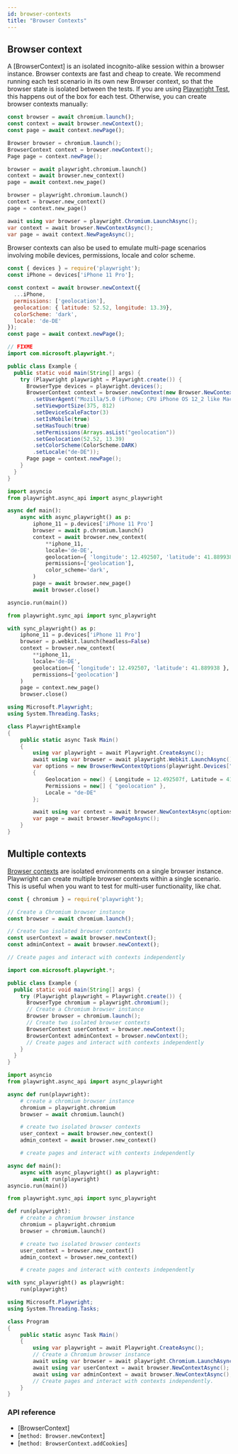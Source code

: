 ```yaml
---
id: browser-contexts
title: "Browser Contexts"
---
```


## Browser context

A [BrowserContext] is an isolated incognito-alike session within a browser instance. Browser contexts are fast and cheap to create. We recommend running each test scenario in its own new Browser context, so that the browser state is isolated between the tests. If you are using [Playwright Test](./intro.md), this happens out of the box for each test. Otherwise, you can create browser contexts manually:

```js
const browser = await chromium.launch();
const context = await browser.newContext();
const page = await context.newPage();
```

```java
Browser browser = chromium.launch();
BrowserContext context = browser.newContext();
Page page = context.newPage();
```

```python async
browser = await playwright.chromium.launch()
context = await browser.new_context()
page = await context.new_page()
```

```python sync
browser = playwright.chromium.launch()
context = browser.new_context()
page = context.new_page()
```

```csharp
await using var browser = playwright.Chromium.LaunchAsync();
var context = await browser.NewContextAsync();
var page = await context.NewPageAsync();
```

Browser contexts can also be used to emulate multi-page scenarios involving
mobile devices, permissions, locale and color scheme.

```js
const { devices } = require('playwright');
const iPhone = devices['iPhone 11 Pro'];

const context = await browser.newContext({
  ...iPhone,
  permissions: ['geolocation'],
  geolocation: { latitude: 52.52, longitude: 13.39},
  colorScheme: 'dark',
  locale: 'de-DE'
});
const page = await context.newPage();
```

```java
// FIXME
import com.microsoft.playwright.*;

public class Example {
  public static void main(String[] args) {
    try (Playwright playwright = Playwright.create()) {
      BrowserType devices = playwright.devices();
      BrowserContext context = browser.newContext(new Browser.NewContextOptions()
        .setUserAgent("Mozilla/5.0 (iPhone; CPU iPhone OS 12_2 like Mac OS X) AppleWebKit/605.1.15 (KHTML, like Gecko) Version/13.0 Mobile/15E148 Safari/604.1")
        .setViewportSize(375, 812)
        .setDeviceScaleFactor(3)
        .setIsMobile(true)
        .setHasTouch(true)
        .setPermissions(Arrays.asList("geolocation"))
        .setGeolocation(52.52, 13.39)
        .setColorScheme(ColorScheme.DARK)
        .setLocale("de-DE"));
      Page page = context.newPage();
    }
  }
}
```

```python async
import asyncio
from playwright.async_api import async_playwright

async def main():
    async with async_playwright() as p:
        iphone_11 = p.devices['iPhone 11 Pro']
        browser = await p.chromium.launch()
        context = await browser.new_context(
            **iphone_11,
            locale='de-DE',
            geolocation={ 'longitude': 12.492507, 'latitude': 41.889938 },
            permissions=['geolocation'],
            color_scheme='dark',
        )
        page = await browser.new_page()
        await browser.close()

asyncio.run(main())
```

```python sync
from playwright.sync_api import sync_playwright

with sync_playwright() as p:
    iphone_11 = p.devices['iPhone 11 Pro']
    browser = p.webkit.launch(headless=False)
    context = browser.new_context(
        **iphone_11,
        locale='de-DE',
        geolocation={ 'longitude': 12.492507, 'latitude': 41.889938 },
        permissions=['geolocation']
    )
    page = context.new_page()
    browser.close()
```

```csharp
using Microsoft.Playwright;
using System.Threading.Tasks;

class PlaywrightExample
{
    public static async Task Main()
    {
        using var playwright = await Playwright.CreateAsync();
        await using var browser = await playwright.Webkit.LaunchAsync();
        var options = new BrowserNewContextOptions(playwright.Devices["iPhone 11 Pro"])
        {
            Geolocation = new() { Longitude = 12.492507f, Latitude = 41.889938f },
            Permissions = new[] { "geolocation" },
            Locale = "de-DE"
        };

        await using var context = await browser.NewContextAsync(options);
        var page = await browser.NewPageAsync();
    }
}
```

## Multiple contexts

[Browser contexts](./browser-contexts.md) are isolated environments on a single browser instance.
Playwright can create multiple browser contexts within a single scenario. This is useful when you want to test for
multi-user functionality, like chat.

```js
const { chromium } = require('playwright');

// Create a Chromium browser instance
const browser = await chromium.launch();

// Create two isolated browser contexts
const userContext = await browser.newContext();
const adminContext = await browser.newContext();

// Create pages and interact with contexts independently
```

```java
import com.microsoft.playwright.*;

public class Example {
  public static void main(String[] args) {
    try (Playwright playwright = Playwright.create()) {
      BrowserType chromium = playwright.chromium();
      // Create a Chromium browser instance
      Browser browser = chromium.launch();
      // Create two isolated browser contexts
      BrowserContext userContext = browser.newContext();
      BrowserContext adminContext = browser.newContext();
      // Create pages and interact with contexts independently
    }
  }
}
```

```python async
import asyncio
from playwright.async_api import async_playwright

async def run(playwright):
    # create a chromium browser instance
    chromium = playwright.chromium
    browser = await chromium.launch()

    # create two isolated browser contexts
    user_context = await browser.new_context()
    admin_context = await browser.new_context()

    # create pages and interact with contexts independently

async def main():
    async with async_playwright() as playwright:
        await run(playwright)
asyncio.run(main())
```

```python sync
from playwright.sync_api import sync_playwright

def run(playwright):
    # create a chromium browser instance
    chromium = playwright.chromium
    browser = chromium.launch()

    # create two isolated browser contexts
    user_context = browser.new_context()
    admin_context = browser.new_context()

    # create pages and interact with contexts independently

with sync_playwright() as playwright:
    run(playwright)
```

```csharp
using Microsoft.Playwright;
using System.Threading.Tasks;

class Program
{
    public static async Task Main()
    {
        using var playwright = await Playwright.CreateAsync();
        // Create a Chromium browser instance
        await using var browser = await playwright.Chromium.LaunchAsync();
        await using var userContext = await browser.NewContextAsync();
        await using var adminContext = await browser.NewContextAsync();
        // Create pages and interact with contexts independently.
    }
}
```

### API reference
- [BrowserContext]
- [`method: Browser.newContext`]
- [`method: BrowserContext.addCookies`]
